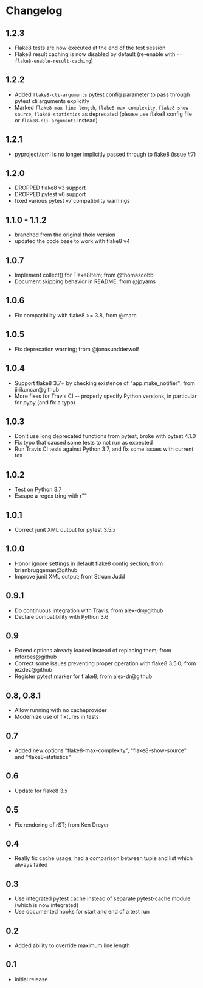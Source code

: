 # Changelog

## 1.2.3
- Flake8 tests are now executed at the end of the test session
- Flake8 result caching is now disabled by default (re-enable with `--flake8-enable-result-caching`)

## 1.2.2
- Added `flake8-cli-arguments` pytest config parameter to pass through pytest cli arguments explicitly
- Marked `flake8-max-line-length`, `flake8-max-complexity`, `flake8-show-source`, `flake8-statistics`
    as deprecated (please use flake8 config file or `flake8-cli-arguments` instead)

## 1.2.1
- pyproject.toml is no longer implicitly passed through to flake8 (issue #7)

## 1.2.0
- DROPPED flake8 v3 support
- DROPPED pytest v6 support
- fixed various pytest v7 compatibility warnings

## 1.1.0 - 1.1.2
- branched from the original tholo version
- updated the code base to work with flake8 v4

## 1.0.7

- Implement collect() for Flake8Item; from @thomascobb
- Document skipping behavior in README; from @jpyams

## 1.0.6

- Fix compatibility with flake8 >= 3.8, from @marc

## 1.0.5

- Fix deprecation warning; from @jonasundderwolf

## 1.0.4

- Support flake8 3.7+ by checking existence of "app.make_notifier";
  from jirikuncar@github
- More fixes for Travis CI -- properly specify Python versions, in
  particular for pypy (and fix a typo)

## 1.0.3

- Don't use long deprecated functions from pytest, broke with pytest 4.1.0
- Fix typo that caused some tests to not run as expected
- Run Travis CI tests against Python 3.7, and fix some issues with current tox

## 1.0.2

- Test on Python 3.7
- Escape a regex tring with r""

## 1.0.1

- Correct junit XML output for pytest 3.5.x

## 1.0.0

- Honor ignore settings in default flake8 config section; from
  brianbruggeman@github
- Improve junit XML output; from Struan Judd

## 0.9.1

- Do continuous integration with Travis; from alex-dr@github
- Declare compatibility with Python 3.6

## 0.9

- Extend options already loaded instead of replacing them; from
  mforbes@github
- Correct some issues preventing proper operation with flake8 3.5.0;
  from jezdez@github
- Register pytest marker for flake8; from alex-dr@github

## 0.8, 0.8.1

- Allow running with no cacheprovider
- Modernize use of fixtures in tests

## 0.7

- Added new options "flake8-max-complexity", "flake8-show-source"
  and "flake8-statistics"

## 0.6

- Update for flake8 3.x

## 0.5

- Fix rendering of rST; from Ken Dreyer

## 0.4

- Really fix cache usage; had a comparison between tuple and
  list which always failed

## 0.3

- Use integrated pytest cache instead of separate pytest-cache
  module (which is now integrated)
- Use documented hooks for start and end of a test run

## 0.2

- Added ability to override maximum line length

## 0.1

- initial release
